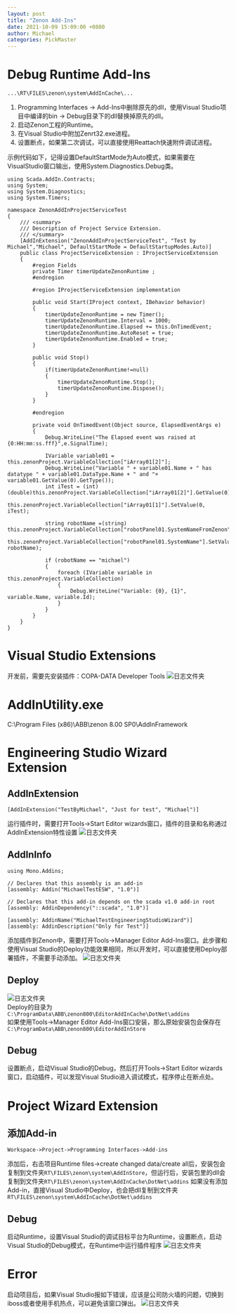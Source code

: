 ```yaml
---
layout: post
title: "Zenon Add-Ins"
date: 2021-10-09 15:09:00 +0800
author: Michael
categories: PickMaster
---
```


# Debug Runtime Add-Ins
	...\RT\FILES\zenon\system\AddInCache\...
1. Programming Interfaces -> Add-Ins中删除原先的dll，使用Visual Studio项目中编译的bin -> Debug目录下的dll替换掉原先的dll。
2. 启动Zenon工程的Runtime。
3. 在Visual Studio中附加Zenrt32.exe进程。
4. 设置断点，如果第二次调试，可以直接使用Reattach快速附件调试进程。

示例代码如下，记得设置DefaultStartMode为Auto模式，如果需要在VisualStudio窗口输出，使用System.Diagnostics.Debug类。

	using Scada.AddIn.Contracts;
	using System;
	using System.Diagnostics;
	using System.Timers;
	
	namespace ZenonAddInProjectServiceTest
	{
	    /// <summary>
	    /// Description of Project Service Extension.
	    /// </summary>
	    [AddInExtension("ZenonAddInProjectServiceTest", "Test by Michael","Michael", DefaultStartMode = DefaultStartupModes.Auto)]
	    public class ProjectServiceExtension : IProjectServiceExtension
	    {
	        #region Fields
	        private Timer timerUpdateZenonRuntime ;
	        #endregion
	
	        #region IProjectServiceExtension implementation
	
	        public void Start(IProject context, IBehavior behavior)
	        {    
	            timerUpdateZenonRuntime = new Timer();
	            timerUpdateZenonRuntime.Interval = 1000;
	            timerUpdateZenonRuntime.Elapsed += this.OnTimedEvent;
	            timerUpdateZenonRuntime.AutoReset = true;
	            timerUpdateZenonRuntime.Enabled = true;
	        }
	
	        public void Stop()
	        {
	            if(timerUpdateZenonRuntime!=null)
	            {
	                timerUpdateZenonRuntime.Stop();
	                timerUpdateZenonRuntime.Dispose();
	            }
	        }
	
	        #endregion
	
	        private void OnTimedEvent(Object source, ElapsedEventArgs e)
	        {
	            Debug.WriteLine("The Elapsed event was raised at {0:HH:mm:ss.fff}",e.SignalTime);
	
	            IVariable variable01 = this.zenonProject.VariableCollection["iArray01[2]"];
	            Debug.WriteLine("Variable " + variable01.Name + " has datatype " + variable01.DataType.Name + " and "+ variable01.GetValue(0).GetType());
	            int iTest = (int)(double)this.zenonProject.VariableCollection["iArray01[2]"].GetValue(0);
	            this.zenonProject.VariableCollection["iArray01[1]"].SetValue(0, iTest);
	
	            string robotName =(string) this.zenonProject.VariableCollection["robotPanel01.SystemNameFromZenon"].GetValue(0);
	            this.zenonProject.VariableCollection["robotPanel01.SystemName"].SetValue(0, robotName);
	
	            if (robotName == "michael")
	            {
	                foreach (IVariable variable in this.zenonProject.VariableCollection)
	                {
	                    Debug.WriteLine("Variable: {0}, {1}", variable.Name, variable.Id);
	                }
	            }
	        }
	    }
	}

# Visual Studio Extensions
开发前，需要先安装插件：COPA-DATA Developer Tools
![日志文件夹](/assets/pickmaster/copadatadevelopertools.png)  

# AddInUtility.exe
C:\Program Files (x86)\ABB\zenon 8.00 SP0\AddInFramework

# Engineering Studio Wizard Extension
## AddInExtension
    [AddInExtension("TestByMichael", "Just for test", "Michael")]
运行插件时，需要打开Tools->Start Editor wizards窗口，插件的目录和名称通过AddInExtension特性设置
![日志文件夹](/assets/pickmaster/starteditorwizards.png)  

## AddInInfo
	using Mono.Addins;
	
	// Declares that this assembly is an add-in
	[assembly: Addin("MichaelTestESW", "1.0")]
	
	// Declares that this add-in depends on the scada v1.0 add-in root
	[assembly: AddinDependency("::scada", "1.0")]
	
	[assembly: AddinName("MichaelTestEngineeringStudioWizard")]
	[assembly: AddinDescription("Only for Test")]
添加插件到Zenon中，需要打开Tools->Manager Editor Add-Ins窗口。此步骤和使用Visual Studio的Deploy功能效果相同，所以开发时，可以直接使用Deploy部署插件，不需要手动添加。
![日志文件夹](/assets/pickmaster/manageeditoraddins.png)  

## Deploy
![日志文件夹](/assets/pickmaster/deploy.png)   
Deploy的目录为`C:\ProgramData\ABB\zenon800\EditorAddInCache\DotNet\addins`  
如果使用Tools->Manager Editor Add-Ins窗口安装，那么原始安装包会保存在`C:\ProgramData\ABB\zenon800\EditorAddInStore`

## Debug
设置断点，启动Visual Studio的Debug，然后打开Tools->Start Editor wizards窗口，启动插件，可以发现Visual Studio进入调试模式，程序停止在断点处。

# Project Wizard Extension
## 添加Add-in
	Workspace->Project->Programming Interfaces->Add-ins
添加后，右击项目Runtime files->create changed data/create all后，安装包会复制到文件夹`RT\FILES\zenon\system\AddInStore`，但运行后，安装包里的dll会复制到文件夹`RT\FILES\zenon\system\AddInCache\DotNet\addins`
如果没有添加Add-in，直接Visual Studio中Deploy，也会把dll复制到文件夹`RT\FILES\zenon\system\AddInCache\DotNet\addins`

## Debug
启动Runtime，设置Visual Studio的调试目标平台为Runtime，设置断点，启动Visual Studio的Debug模式，在Runtime中运行插件程序
![日志文件夹](/assets/pickmaster/AddinDebugTarget.png)  

# Error
启动项目后，如果Visual Studio报如下错误，应该是公司防火墙的问题，切换到iboss或者使用手机热点，可以避免该窗口弹出。
![日志文件夹](/assets/pickmaster/zenonserverfailed.png)  

